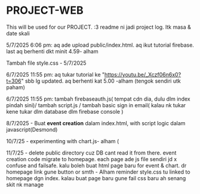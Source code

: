 # PROJECT-WEB
This will be used for our PROJECT. :3
readme ni jadi project log. ltk masa & date skali

5/7/2025 6:06 pm: aq ade upload public/index.html.  aq ikut tutorial firebase. last aq berhenti dkt minit 4.59- alham

Tambah file style.css - 5/7/2025 

6/7/2025 11:55 pm: aq tukar tutorial ke "https://youtu.be/_Xczf06n6x0?t=306" sbb lg updated. aq berhenti kat 5.00 -alham (tengok sendiri utk paham)

6/7/2025 11:55 pm: tambah firebaseauth.js( tempat cdn dia, dulu dlm index pindah sini)/ tambah script.js / tambah basic sign in email( kalau nk tukar kene tukar dlm database dlm firebase console )

8/7/2025 - Buat **event creation** dalam index.html, with script logic dalam javascript(Desmond)

10/7/25 - experimenting with chart.js- alham (

11/7/25 - delete public directory cuz DB cant read it from there. event creation code migrate to homepage. each page ade js file sendiri jd x confuse and failsafe. kalu boleh buat html page baru for event & chart. dr homepage link gune button or smth - Alham
reminder style.css tu linked to homepage dgn index. kalau buat page baru gune fail css baru ah senang skit nk manage
